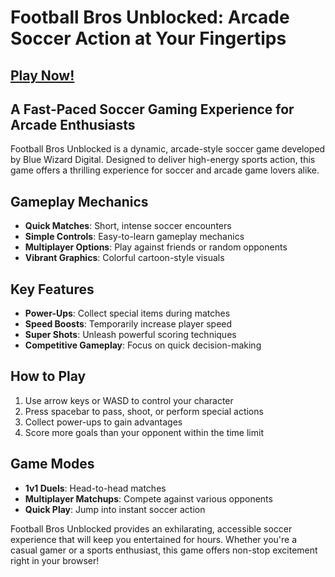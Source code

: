 # Football Bros Unblocked: Arcade Soccer Action at Your Fingertips

## [Play Now!](https://apkitech.com/)

## A Fast-Paced Soccer Gaming Experience for Arcade Enthusiasts

Football Bros Unblocked is a dynamic, arcade-style soccer game developed by Blue Wizard Digital. Designed to deliver high-energy sports action, this game offers a thrilling experience for soccer and arcade game lovers alike.

## Gameplay Mechanics

- **Quick Matches**: Short, intense soccer encounters
- **Simple Controls**: Easy-to-learn gameplay mechanics
- **Multiplayer Options**: Play against friends or random opponents
- **Vibrant Graphics**: Colorful cartoon-style visuals

## Key Features

- **Power-Ups**: Collect special items during matches
- **Speed Boosts**: Temporarily increase player speed
- **Super Shots**: Unleash powerful scoring techniques
- **Competitive Gameplay**: Focus on quick decision-making

## How to Play

1. Use arrow keys or WASD to control your character
2. Press spacebar to pass, shoot, or perform special actions
3. Collect power-ups to gain advantages
4. Score more goals than your opponent within the time limit

## Game Modes

- **1v1 Duels**: Head-to-head matches
- **Multiplayer Matchups**: Compete against various opponents
- **Quick Play**: Jump into instant soccer action

Football Bros Unblocked provides an exhilarating, accessible soccer experience that will keep you entertained for hours. Whether you're a casual gamer or a sports enthusiast, this game offers non-stop excitement right in your browser!